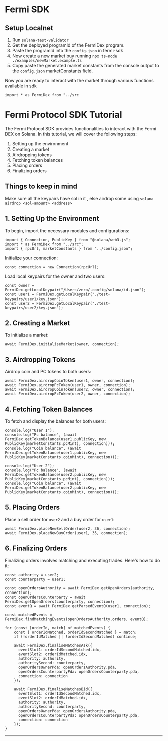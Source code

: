 # Fermi SDK 

## Setup Localnet 

1. Run `solana-test-validator`
2. Get the deployed programId of the FermiDex program.
3. Paste the programId into the `config.json` in fermi-sdk 
4. Now create a new market buy running `npx ts-node ./examples/newMarket.example.ts`
5. Copy paste the generated market constants from the console output to the `config.json` marketConstants field.

Now you are ready to interact with the market through various functions available in sdk 

`import * as FermiDex from "../src`

# Fermi Protocol SDK Tutorial

The Fermi Protocol SDK provides functionalities to interact with the Fermi DEX on Solana. In this tutorial, we will cover the following steps:

1. Setting up the environment
2. Creating a market
3. Airdropping tokens
4. Fetching token balances
5. Placing orders
6. Finalizing orders

## Things to keep in mind

Make sure all the keypairs have sol in it , else airdrop some using `solana airdrop <sol-amount> <address>`

## 1. Setting Up the Environment

To begin, import the necessary modules and configurations:

```
import { Connection, PublicKey } from "@solana/web3.js";
import * as FermiDex from "../src";
import { rpcUrl, marketConstants } from "../config.json";
```

Initialize your connection:

```
const connection = new Connection(rpcUrl);
```

Load local keypairs for the owner and two users:

```
const owner = FermiDex.getLocalKeypair("/Users/zero/.config/solana/id.json");
const user1 = FermiDex.getLocalKeypair("./test-keypairs/user1/key.json");
const user2 = FermiDex.getLocalKeypair("./test-keypairs/user2/key.json");
```

## 2. Creating a Market

To initialize a market:

```
await FermiDex.initialiseMarket(owner, connection);
```

## 3. Airdropping Tokens

Airdrop coin and PC tokens to both users:

```
await FermiDex.airdropCoinToken(user1, owner, connection);
await FermiDex.airdropPcToken(user1, owner, connection);
await FermiDex.airdropCoinToken(user2, owner, connection);
await FermiDex.airdropPcToken(user2, owner, connection);
```

## 4. Fetching Token Balances

To fetch and display the balances for both users:

```
console.log("User 1");
console.log("Pc balance", (await FermiDex.getTokenBalance(user1.publicKey, new PublicKey(marketConstants.pcMint), connection)));
console.log("Coin balance", (await FermiDex.getTokenBalance(user1.publicKey, new PublicKey(marketConstants.coinMint), connection)));

console.log("User 2");
console.log("Pc balance", (await FermiDex.getTokenBalance(user2.publicKey, new PublicKey(marketConstants.pcMint), connection)));
console.log("Coin balance", (await FermiDex.getTokenBalance(user2.publicKey, new PublicKey(marketConstants.coinMint), connection)));
```

## 5. Placing Orders

Place a sell order for `user2` and a buy order for `user1`:

```
await FermiDex.placeNewSellOrder(user2, 36, connection);
await FermiDex.placeNewBuyOrder(user1, 35, connection);
```

## 6. Finalizing Orders

Finalizing orders involves matching and executing trades. Here's how to do it:

```
const authority = user2;
const counterparty = user1;

const openOrdersAuthority = await FermiDex.getOpenOrders(authority, connection);
const openOrdersCounterparty = await FermiDex.getOpenOrders(counterparty, connection);
const eventQ = await FermiDex.getParsedEventQ(user1, connection);

const matchedEvents = FermiDex.findMatchingEvents(openOrdersAuthority.orders, eventQ);

for (const [orderId, match] of matchedEvents) {
    const { orderIdMatched, orderIdSecondMatched } = match;
    if (!orderIdMatched || !orderIdSecondMatched) continue;
    
    await FermiDex.finaliseMatchesAsk({
      eventSlot1: orderIdSecondMatched.idx,
      eventSlot2: orderIdMatched.idx,
      authority: authority,
      authoritySecond: counterparty,
      openOrdersOwnerPda: openOrdersAuthority.pda,
      openOrdersCounterpartyPda: openOrdersCounterparty.pda,
      connection: connection
    });

    await FermiDex.finaliseMatchesBid({
      eventSlot1: orderIdSecondMatched.idx,
      eventSlot2: orderIdMatched.idx,
      authority: authority,
      authoritySecond: counterparty,
      openOrdersOwnerPda: openOrdersAuthority.pda,
      openOrdersCounterpartyPda: openOrdersCounterparty.pda,
      connection: connection
    });
}
```

---

